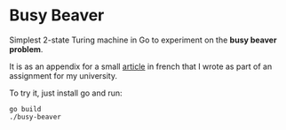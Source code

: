# Busy Beaver
Simplest 2-state Turing machine in Go to experiment on the **busy beaver problem**.

It is as an appendix for a small [article](article.pdf) in french that I wrote as part of an assignment for my university.

To try it, just install go and run:
```
go build
./busy-beaver
```
